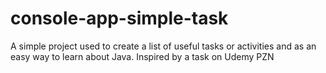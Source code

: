 # console-app-simple-task
A simple project used to create a list of useful tasks or activities 
and as an easy way to learn about Java.
Inspired by a task on Udemy PZN 
